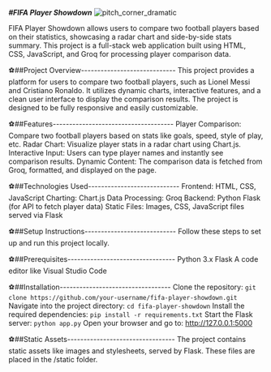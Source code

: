 ***#FIFA Player Showdown***
![pitch_corner_dramatic](https://github.com/user-attachments/assets/a12e206f-0c77-453c-9acf-7edbbaffddaf)

FIFA Player Showdown allows users to compare two football players based on their statistics, showcasing a radar chart and side-by-side stats summary. This project is a full-stack web application built using HTML, CSS, JavaScript, and Groq for processing player comparison data.

⚽##Project Overview-----------------------------
This project provides a platform for users to compare two football players, such as Lionel Messi and Cristiano Ronaldo. It utilizes dynamic charts, interactive features, and a clean user interface to display the comparison results. The project is designed to be fully responsive and easily customizable.

⚽##Features-------------------------------------
Player Comparison: Compare two football players based on stats like goals, speed, style of play, etc.
Radar Chart: Visualize player stats in a radar chart using Chart.js.
Interactive Input: Users can type player names and instantly see comparison results.
Dynamic Content: The comparison data is fetched from Groq, formatted, and displayed on the page.

⚽##Technologies Used----------------------------
Frontend: HTML, CSS, JavaScript
Charting: Chart.js
Data Processing: Groq
Backend: Python Flask (for API to fetch player data)
Static Files: Images, CSS, JavaScript files served via Flask

⚽##Setup Instructions----------------------------
Follow these steps to set up and run this project locally.

⚽##Prerequisites---------------------------------
Python 3.x
Flask
A code editor like Visual Studio Code

⚽##Installation----------------------------------
Clone the repository:
`git clone https://github.com/your-username/fifa-player-showdown.git`
Navigate into the project directory:
`cd fifa-player-showdown`
Install the required dependencies:
`pip install -r requirements.txt`
Start the Flask server:
`python app.py`
Open your browser and go to:
http://127.0.0.1:5000

⚽##Static Assets---------------------------------
The project contains static assets like images and stylesheets, served by Flask. These files are placed in the /static folder.

